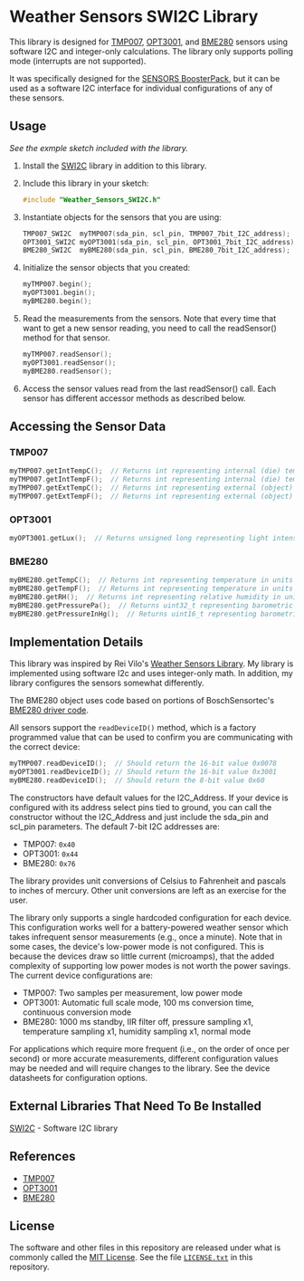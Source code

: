 # Weather Sensors SWI2C Library

This library is designed for [TMP007][1], [OPT3001][2], and [BME280][3] sensors using software I2C and integer-only calculations. The library only supports polling mode (interrupts are not supported).

It was specifically designed for the [SENSORS BoosterPack][4], but it can be used as a software I2C interface for individual configurations of any of these sensors.

## Usage

*See the exmple sketch included with the library.*

1. Install the [SWI2C][5] library in addition to this library.

2. Include this library in your sketch:

    ```cpp
    #include "Weather_Sensors_SWI2C.h"
    ```

3. Instantiate objects for the sensors that you are using:

    ```cpp
    TMP007_SWI2C  myTMP007(sda_pin, scl_pin, TMP007_7bit_I2C_address);
    OPT3001_SWI2C myOPT3001(sda_pin, scl_pin, OPT3001_7bit_I2C_address);
    BME280_SWI2C  myBME280(sda_pin, scl_pin, BME280_7bit_I2C_address);
    ```

4. Initialize the sensor objects that you created:

    ```cpp
    myTMP007.begin();
    myOPT3001.begin();
    myBME280.begin();
   ```

5. Read the measurements from the sensors. Note that every time that want to get a new sensor reading, you need to call the readSensor() method for that sensor.

    ```cpp
    myTMP007.readSensor();
    myOPT3001.readSensor();
    myBME280.readSensor();

    ```

6. Access the sensor values read from the last readSensor() call. Each sensor has different accessor methods as described below.

## Accessing the Sensor Data

### TMP007

```cpp
myTMP007.getIntTempC();  // Returns int representing internal (die) temperature in units of 0.1 degrees Celsius
myTMP007.getIntTempF();  // Returns int representing internal (die) temperature in units of 0.1 degrees Fahrenheit
myTMP007.getExtTempC();  // Returns int representing external (object) temperature in units of 0.1 degrees Celsius
myTMP007.getExtTempF();  // Returns int representing external (object) temperature in units of 0.1 degrees Fahrenheit
```

### OPT3001

```cpp
myOPT3001.getLux();  // Returns unsigned long representing light intensity in lux.
```

### BME280

```cpp
myBME280.getTempC();  // Returns int representing temperature in units of 0.01 degrees Celsius
myBME280.getTempF();  // Returns int representing temperature in units of 0.1 degrees Fahrenheit
myBME280.getRH();  // Returns int representing relative humidity in units of 0.1 %RH
myBME280.getPressurePa();  // Returns uint32_t representing barometric pressure in units of pascals (Pa)
myBME280.getPressureInHg();  // Returns uint16_t representing barometric pressure in units of 0.01 inches of mercury (inHg)
```

## Implementation Details

This library was inspired by Rei Vilo's [Weather Sensors Library][7]. My library is implemented using software I2c and uses integer-only math. In addition, my library configures the sensors somewhat differently.

The BME280 object uses code based on portions of BoschSensortec's [BME280 driver code][6].

All sensors support the `readDeviceID()` method, which is a factory programmed value that can be used to confirm you are communicating with the correct device:

```cpp
myTMP007.readDeviceID();  // Should return the 16-bit value 0x0078
myOPT3001.readDeviceID(); // Should return the 16-bit value 0x3001
myBME280.readDeviceID();  // Should return the 8-bit value 0x60
```

The constructors have default values for the I2C_Address. If your device is configured with its address select pins tied to ground, you can call the constructor without the I2C_Address and just include the sda_pin and scl_pin parameters. The default 7-bit I2C addresses are:

- TMP007: `0x40`
- OPT3001: `0x44`
- BME280: `0x76`

The library provides unit conversions of Celsius to Fahrenheit and pascals to inches of mercury. Other unit conversions are left as an exercise for the user.

The library only supports a single hardcoded configuration for each device. This configuration works well for a battery-powered weather sensor which takes infrequent sensor measurements (e.g., once a minute). Note that in some cases, the device's low-power mode is not configured. This is because the devices draw so little current (microamps), that the added complexity of supporting low power modes is not worth the power savings. The current device configurations are:

- TMP007: Two samples per measurement, low power mode
- OPT3001: Automatic full scale mode, 100 ms conversion time, continuous conversion mode
- BME280: 1000 ms standby, IIR filter off, pressure sampling x1, temperature sampling x1, humidity sampling x1, normal mode

For applications which require more frequent (i.e., on the order of once per second) or more accurate measurements, different configuration values may be needed and will require changes to the library. See the device datasheets for configuration options.

## External Libraries That Need To Be Installed

[SWI2C][5] - Software I2C library

## References

- [TMP007][1]
- [OPT3001][2]
- [BME280][3]

## License

The software and other files in this repository are released under what is commonly called the [MIT License][100]. See the file [`LICENSE.txt`][101] in this repository.

[1]: https://cdn-shop.adafruit.com/datasheets/tmp007.pdf
[2]: https://www.ti.com/lit/ds/symlink/opt3001.pdf
[3]: https://www.bosch-sensortec.com/media/boschsensortec/downloads/datasheets/bst-bme280-ds002.pdf
[4]: https://www.ti.com/tool/BOOSTXL-SENSORS
[5]: https://github.com/Andy4495/SWI2C
[6]: https://github.com/BoschSensortec/BME280_driver
[7]: https://github.com/rei-vilo/SensorsWeather_Library
[100]: https://choosealicense.com/licenses/mit/
[101]: ./LICENSE.txt
[200]: https://github.com/Andy4495/Weather_Sensors_SWI2C
